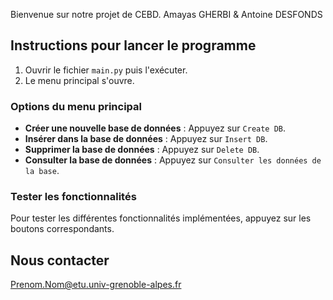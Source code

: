 Bienvenue sur notre projet de CEBD.
Amayas GHERBI & Antoine DESFONDS

## Instructions pour lancer le programme

1. Ouvrir le fichier `main.py` puis l'exécuter.
2. Le menu principal s'ouvre.

### Options du menu principal

- **Créer une nouvelle base de données** : Appuyez sur `Create DB`.
- **Insérer dans la base de données** : Appuyez sur `Insert DB`.
- **Supprimer la base de données** : Appuyez sur `Delete DB`.
- **Consulter la base de données** : Appuyez sur `Consulter les données de la base`.

### Tester les fonctionnalités

Pour tester les différentes fonctionnalités implémentées, appuyez sur les boutons correspondants.

## Nous contacter

Prenom.Nom@etu.univ-grenoble-alpes.fr